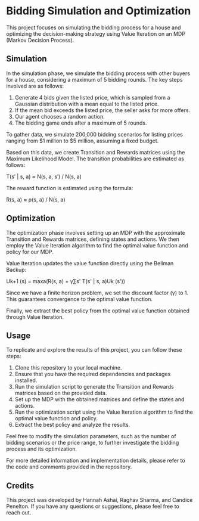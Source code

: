 # Bidding Simulation and Optimization

This project focuses on simulating the bidding process for a house and optimizing the decision-making strategy using Value Iteration on an MDP (Markov Decision Process).

## Simulation

In the simulation phase, we simulate the bidding process with other buyers for a house, considering a maximum of 5 bidding rounds. The key steps involved are as follows:

1. Generate 4 bids given the listed price, which is sampled from a Gaussian distribution with a mean equal to the listed price.
2. If the mean bid exceeds the listed price, the seller asks for more offers.
3. Our agent chooses a random action.
4. The bidding game ends after a maximum of 5 rounds.

To gather data, we simulate 200,000 bidding scenarios for listing prices ranging from $1 million to $5 million, assuming a fixed budget.

Based on this data, we create Transition and Rewards matrices using the Maximum Likelihood Model. The transition probabilities are estimated as follows:

T(s′ | s, a) ≈ N(s, a, s′) / N(s, a)

The reward function is estimated using the formula:

R(s, a) ≈ ρ(s, a) / N(s, a)

## Optimization

The optimization phase involves setting up an MDP with the approximate Transition and Rewards matrices, defining states and actions. We then employ the Value Iteration algorithm to find the optimal value function and policy for our MDP.

Value Iteration updates the value function directly using the Bellman Backup:

Uk+1 (s) = maxa(R(s, a) + γ∑s' T(s' | s, a)Uk (s'))

Since we have a finite horizon problem, we set the discount factor (γ) to 1. This guarantees convergence to the optimal value function.

Finally, we extract the best policy from the optimal value function obtained through Value Iteration.

## Usage

To replicate and explore the results of this project, you can follow these steps:

1. Clone this repository to your local machine.
2. Ensure that you have the required dependencies and packages installed.
3. Run the simulation script to generate the Transition and Rewards matrices based on the provided data.
4. Set up the MDP with the obtained matrices and define the states and actions.
5. Run the optimization script using the Value Iteration algorithm to find the optimal value function and policy.
6. Extract the best policy and analyze the results.

Feel free to modify the simulation parameters, such as the number of bidding scenarios or the price range, to further investigate the bidding process and its optimization.

For more detailed information and implementation details, please refer to the code and comments provided in the repository.

## Credits

This project was developed by Hannah Ashai, Raghav Sharma, and Candice Penelton. If you have any questions or suggestions, please feel free to reach out.
